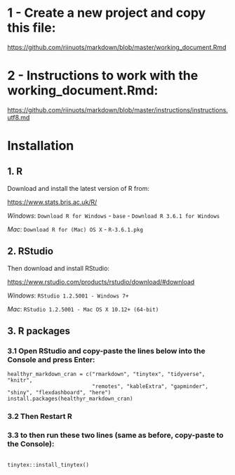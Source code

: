 
# 1 - Create a new project and copy this file: 

https://github.com/riinuots/markdown/blob/master/working_document.Rmd

# 2 - Instructions to work with the working_document.Rmd:

https://github.com/riinuots/markdown/blob/master/instructions/instructions.utf8.md

# Installation

## 1. R

Download and install the latest version of R from:

https://www.stats.bris.ac.uk/R/

*Windows*: `Download R for Windows` - `base` - `Download R 3.6.1 for Windows`

*Mac*: `Download R for (Mac) OS X` - `R-3.6.1.pkg`

## 2. RStudio

Then download and install RStudio:

https://www.rstudio.com/products/rstudio/download/#download

*Windows*: `RStudio 1.2.5001 - Windows 7+`

*Mac*: `RStudio 1.2.5001 - Mac OS X 10.12+ (64-bit)`

## 3. R packages

### 3.1 Open RStudio and copy-paste the lines below into the Console and press Enter:

```{r}
healthyr_markdown_cran = c("rmarkdown", "tinytex", "tidyverse", "knitr",
                           "remotes", "kableExtra", "gapminder", "shiny", "flexdashboard", "here")
install.packages(healthyr_markdown_cran)
```

### 3.2 Then Restart R

### 3.3 to then run these two lines (same as before, copy-paste to the Console):

```{r}

tinytex::install_tinytex()

```
